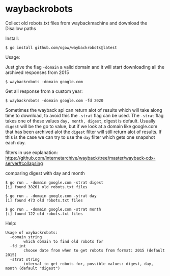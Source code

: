 # waybackrobots

Collect old robots.txt files from waybackmachine and download the Disallow paths

Install:
```shell
$ go install github.com/ogow/waybackrobots@latest 
```

Usage:

Just give the flag `-domain` a valid domain and it will start downloading all the archived responses from 2015

```shell
$ waybackrobots -domain google.com 
```

Get all response from a custom year:
```shell
$ waybackrobots -domain google.com -fd 2020
```

Sometimes the wayback api can return alot of results which will take along time to download, to avoid this the `-strat` flag can be used.
The `-strat` flag takes one of these values `day, month, digest`, digest is default.
Usually `digest` will be the go to value, but if we look at a domain like google.com that has been archived alot the `digest` filter will still return alot of results.
If this is the case we can try to use the `day` filter which gets one snapshot each day.

filters in use explanation: https://github.com/internetarchive/wayback/tree/master/wayback-cdx-server#collapsing

comparing digest with day and month
```shell
$ go run . -domain google.com -strat digest
[i] found 38261 old robots.txt files

$ go run . -domain google.com -strat day 
[i] found 473 old robots.txt files

$ go run . -domain google.com -strat month
[i] found 122 old robots.txt files
```


Help:
```plain
Usage of waybackrobots:
  -domain string
        which domain to find old robots for
  -fd int
        choose date from when to get robots from format: 2015 (default 2015)
  -strat string
        interval to get robots for, possible values: digest, day, month (default "digest") 
```
